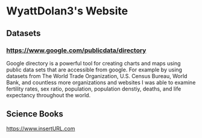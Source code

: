 # WyattDolan3's Website
## Datasets
### https://www.google.com/publicdata/directory
Google directory is a powerful tool for creating charts and maps using public data sets that are accessible from google. For example by using datasets from The World Trade Organization, U.S. Census Bureau, World Bank, and countless more organizations and websites I was able to examine fertility rates, sex ratio, population, population denstiy, deaths, and life expectancy throughout the world.
## Science Books
https://www.insertURL.com
